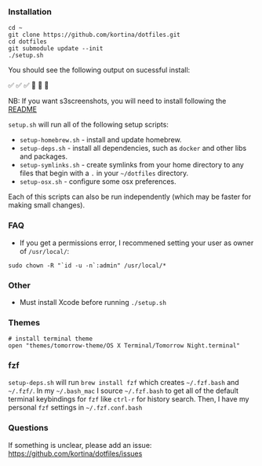 ### Installation

    cd ~
    git clone https://github.com/kortina/dotfiles.git
    cd dotfiles
    git submodule update --init
    ./setup.sh

You should see the following output on sucessful install:
  
 ✅ ✅ ✅
🎉 🎉 🎉

NB: If you want s3screenshots, you will need to install following the [README](https://github.com/kortina/dotfiles/tree/master/s3screenshots)

`setup.sh` will run all of the following setup scripts:

- `setup-homebrew.sh` - install and update homebrew.
- `setup-deps.sh` - install all dependencies, such as `docker` and other libs and packages.
- `setup-symlinks.sh` - create symlinks from your home directory to any files that begin with a `.` in your `~/dotfiles` directory.
- `setup-osx.sh` - configure some osx preferences.

Each of this scripts can also be run independently (which may be faster for making small changes).

### FAQ

- If you get a permissions error, I recommened setting your user as owner of `/usr/local/`:

```
sudo chown -R "`id -u -n`:admin" /usr/local/*
```

### Other

- Must install Xcode before running `./setup.sh`

### Themes

    # install terminal theme
    open "themes/tomorrow-theme/OS X Terminal/Tomorrow Night.terminal"

### fzf

`setup-deps.sh` will run `brew install fzf` which creates
`~/.fzf.bash` and `~/.fzf/`. In my `~/.bash_mac` I source `~/.fzf.bash`
to get all of the default terminal keybindings for `fzf` like
`ctrl-r` for history search. Then, I have my personal `fzf` settings
in `~/.fzf.conf.bash`

### Questions

If something is unclear, please add an issue: https://github.com/kortina/dotfiles/issues
